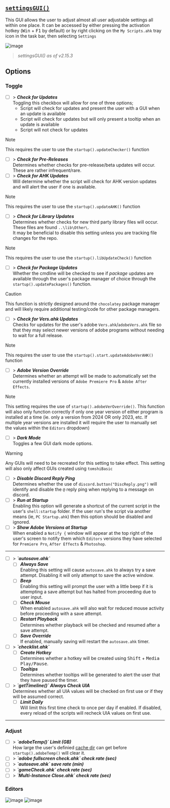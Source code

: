 ## <u>`settingsGUI()`</u>
This GUI allows the user to adjust almost all user adjustable settings all within one place. It can be accessed by either pressing the activation hotkey (<kbd>Win</kbd> + <kbd>F1</kbd> by default) or by right clicking on the `My Scripts.ahk` tray icon in the task bar, then selecting `Settings`

![image](https://github.com/user-attachments/assets/98fb7501-a3eb-433d-acec-322f902bfafb)

> *settingsGUI() as of v2.15.3*

## Options

### Toggle
- [ ] \> ***Check for Updates***  
Toggling this checkbox will allow for one of three options;
    - Script will check for updates and present the user with a GUI when an update is available
    - Script will check for updates but will only present a tooltip when an update is available
    - Script will not check for updates
> [!Note]
> This requires the user to use the `startup().updateChecker()` function
- [ ] \> ***Check for Pre-Releases***  
Determines whether checks for pre-release/beta updates will occur. These are rather infrequent/rare.
- [ ] \> ***Check for AHK Updates***  
Will determine whether the script will check for AHK version updates and will alert the user if one is available.
> [!Note]
> This requires the user to use the `startup().updateAHK()` function
- [ ] \> ***Check for Library Updates***  
Determines whether checks for new third party library files will occur. These files are found `..\lib\Other\`.  
It may be beneficial to disable this setting unless you are tracking file changes for the repo.
> [!Note]
> This requires the user to use the `startup().libUpdateCheck()` function
- [ ] \> ***Check for Package Updates***  
Whether the cmdline will be checked to see if *package* updates are available through the user's package manager of choice through the `startup().updatePackages()` function.

> [!Caution]
> This function is strictly designed around the `chocolatey` package manager and will likely require additional testing/code for other package managers.
- [ ] \> ***Check for Vers.ahk Updates***  
Checks for updates for the user's adobe `Vers.ahk`/`adobeVers.ahk` file so that they may select newer versions of adobe programs without needing to wait for a full release.

> [!Note]
> This requires the user to use the `startup().start.updateAdobeVerAHK()` function
- [ ] \> ***Adobe Version Override***  
Determines whether an attempt will be made to automatically set the currently installed versions of `Adobe Premiere Pro` & `Adobe After Effects`.

> [!Note]
> This setting requires the use of `startup().adobeVerOverride()`. This function will also only function correctly if only one year version of either program is installed at a time (ie. only a version from 2024 OR only 2023, etc. If multiple year versions are installed it will require the user to manually set the values within the `Editors` dropdown)

- [ ] \> ***Dark Mode***  
Toggles a few GUI dark mode options.

> [!Warning]
> Any GUIs will need to be recreated for this setting to take effect. This setting will also only affect GUIs created using `tomshiBasic`
- [ ] \> ***Disable Discord Reply Ping***  
Determines whether the use of `discord.button("DiscReply.png")` will identify and disable the `@` reply ping when replying to a message on discord.
- [ ] \> ***Run at Startup***  
Enabling this option will generate a shortcut of the current script in the user's `shell:startup` folder. If the user run's the script via another means (ie, `PC Startup.ahk`) then this option should be disabled and ignored.
- [ ] \> ***Show Adobe Versions at Startup***  
When enabled a `Notify {` window will appear at the top right of the user's screen to notify them which `Editors` versions they have selected for `Premiere Pro`, `After Effects` & `Photoshop`.
***

- [ ] \> ***\`autosave.ahk\`***  
    - [ ] ***Always Save***  
    Enabling this setting will cause `autosave.ahk` to always try a save attempt. Disabling it will only attempt to save the active window.
    - [ ] ***Beep***  
    Enabling this setting will prompt the user with a little beep if it is attempting a save attempt but has halted from proceeding due to user input.
    - [ ] ***Check Mouse***  
    When enabled `autosave.ahk` will also wait for reduced mouse activity before proceeding with a save attempt.
    - [ ] ***Restart Playback***  
    Determines whether playback will be checked and resumed after a save attempt.
    - [ ] ***Save Override***  
    If enabled, manually saving will restart the `autosave.ahk` timer.

- [ ] \> ***\`checklist.ahk\`***  
    - [ ] ***Create Hotkey***  
    Determines whether a hotkey will be created using <kbd>Shift</kbd> + <kbd>Media Play/Pause</kbd>.
    - [ ] ***Tooltips***  
    Determines whether tooltips will be generated to alert the user that they have paused the timer.

- [ ] \> ***\`getTimeline()\` Always Check UIA***  
Determines whether all UIA values will be checked on first use or if they will be assumed correct.
    - [ ] ***Limit Daily***  
    Will limit this first time check to once per day if enabled. If disabled, every reload of the scripts will recheck UIA values on first use.
***
### Adjust
- [ ] \> ***\`adobeTemp()\` Limit (GB)***  
How large the user's definied [cache dir](https://github.com/Tomshiii/ahk/wiki/settingsGUI()#editors) can get before `startup().adobeTemp()` will clear it.
- [ ] \> ***\`adobe fullscreen check.ahk\` check rate (sec)***  
- [ ] \> ***\`autosave.ahk\` save rate (min)***  
- [ ] \> ***\`gameCheck.ahk\` check rate (sec)***  
- [ ] \> ***\`Multi-Instance Close.ahk\` check rate (sec)***  

### Editors
![image](https://github.com/user-attachments/assets/b6fb5bb3-1a2c-4206-b028-14ae8fb39799) ![image](https://github.com/user-attachments/assets/3841064e-fa6c-49b7-acd1-d57a2558641c)